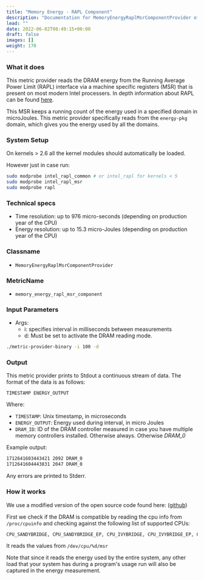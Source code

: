 ```yaml
---
title: "Memory Energy - RAPL Component"
description: "Documentation for MemoryEnergyRaplMsrComponentProvider of the Green Metrics Tool"
lead: ""
date: 2022-06-02T08:49:15+00:00
draft: false
images: []
weight: 170
---
```

### What it does

This metric provider reads the DRAM energy from the Running Average Power Limit (RAPL) interface via a machine specific registers (MSR) that is present on most modern Intel processers. In depth information about RAPL can be found [here](https://www.intel.com/content/www/us/en/developer/articles/technical/intel-sdm.html).

This MSR keeps a running count of the energy used in a specified domain in microJoules. This metric provider specifically reads from the `energy-pkg` domain, which gives you the energy used by all the domains.


### System Setup
On kernels > 2.6 all the kernel modules should automatically be loaded.

However just in case run:

```bash
sudo modprobe intel_rapl_common # or intel_rapl for kernels < 5
sudo modprobe intel_rapl_msr
sudo modprobe rapl
```


### Technical specs

- Time resolution: up to 976 micro-seconds (depending on production year of the CPU)
- Energy resolution: up to 15.3 micro-Joules (depending on production year of the CPU)

### Classname

- `MemoryEnergyRaplMsrComponentProvider`

### MetricName

- `memory_energy_rapl_msr_component`

### Input Parameters

- Args:
    - i: specifies interval in milliseconds between measurements
    - d: Must be set to activate the DRAM reading mode.

```bash
./metric-provider-binary -i 100 -d
```

### Output

This metric provider prints to Stdout a continuous stream of data. The format of the data is as follows:

`TIMESTAMP ENERGY_OUTPUT`

Where:
- `TIMESTAMP`: Unix timestamp, in microseconds
- `ENERGY_OUTPUT`: Energy used during interval, in micro Joules
- `DRAM_ID`: ID of the DRAM controller measured in case you have multiple memory controllers installed. Otherwise always. Otherwise *DRAM_0*

Example output:

```txt
1712641603443421 2092 DRAM_0
1712641604443831 2047 DRAM_0
```

Any errors are printed to Stderr.

### How it works

We use a modified version of the open source code found here: ([github](https://github.com/deater/uarch-configure/blob/master/rapl-read/rapl-read.c))

First we check if the DRAM is compatible by reading the cpu info from `/proc/cpuinfo` and checking against the following list of supported CPUs:

```txt
CPU_SANDYBRIDGE, CPU_SANDYBRIDGE_EP, CPU_IVYBRIDGE, CPU_IVYBRIDGE_EP, CPU_HASWELL, CPU_HASWELL_ULT, CPU_HASWELL_GT3E, CPU_HASWELL_EP, CPU_BROADWELL, CPU_BROADWELL_GT3E, CPU_BROADWELL_EP, CPU_BROADWELL_DE, CPU_SKYLAKE, CPU_SKYLAKE_HS, CPU_SKYLAKE_X, CPU_KNIGHTS_LANDING, CPU_KNIGHTS_MILL, CPU_KABYLAKE_MOBILE, CPU_KABYLAKE, CPU_ATOM_SILVERMONT, CPU_ATOM_AIRMONT, CPU_ATOM_MERRIFIELD, CPU_ATOM_MOOREFIELD, CPU_ATOM_GOLDMONT, CPU_ATOM_GEMINI_LAKE, CPU_TIGER_LAKE
```
It reads the values from `/dev/cpu/%d/msr`

Note that since it reads the energy used by the entire system, any other load that your system has during a program's usage run will also be captured in the energy measurement.
